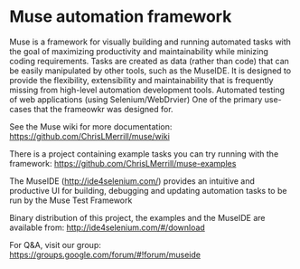 # Muse automation framework



Muse is a framework for visually building and running automated tasks with the goal of maximizing productivity and maintainability while minizing coding requirements. Tasks are created as data (rather than code) that can be easily manipulated by other tools, such as the MuseIDE. It is designed to provide the flexibility, extensibility and maintainability that is frequently missing from high-level automation development tools. Automated testing of web applications (using Selenium/WebDrvier) One of the primary use-cases that the frameowkr was designed for.

See the Muse wiki for more documentation: https://github.com/ChrisLMerrill/muse/wiki

There is a project containing example tasks you can try running with the framework: https://github.com/ChrisLMerrill/muse-examples

The MuseIDE (http://ide4selenium.com/) provides an intuitive and productive UI for building, debugging and updating automation tasks to be run by the Muse Test Framework

Binary distribution of this project, the examples and the MuseIDE are available from: http://ide4selenium.com/#/download

For Q&A, visit our group: https://groups.google.com/forum/#!forum/museide


